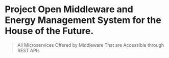 # Project Open Middleware and Energy Management System for the House of the Future.

> All Microservices Offered by Middleware That are Accessible through REST APIs
